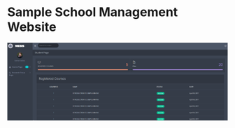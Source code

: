 # Sample School Management Website


![student page](https://github.com/smtsarial/school-management/blob/main/images/student.png)

